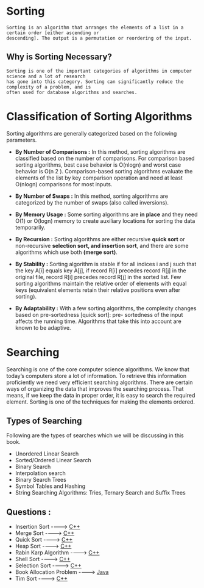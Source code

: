 # Sorting
	Sorting is an algorithm that arranges the elements of a list in a certain order [either ascending or
	descending]. The output is a permutation or reordering of the input.

## Why is Sorting Necessary?
	Sorting is one of the important categories of algorithms in computer science and a lot of research
	has gone into this category. Sorting can significantly reduce the complexity of a problem, and is
	often used for database algorithms and searches.

# Classification of Sorting Algorithms
Sorting algorithms are generally categorized based on the following parameters.

* **By Number of Comparisons :**
	In this method, sorting algorithms are classified based on the number of comparisons. For
	comparison based sorting algorithms, best case behavior is O(nlogn) and worst case behavior is
	O(n 2 ). Comparison-based sorting algorithms evaluate the elements of the list by key comparison
	operation and need at least O(nlogn) comparisons for most inputs.

* **By Number of Swaps :**
	In this method, sorting algorithms are categorized by the number of swaps (also called
	inversions).

* **By Memory Usage :**
	Some sorting algorithms are **in place** and they need O(1) or O(logn) memory to create
	auxiliary locations for sorting the data temporarily.

* **By Recursion :**
	Sorting algorithms are either recursive **quick sort** or non-recursive **selection sort, and insertion
	sort**, and there are some algorithms which use both **(merge sort)**.

* **By Stability :**
	Sorting algorithm is stable if for all indices i and j such that the key A[i] equals key A[j], if record
	R[i] precedes record R[j] in the original file, record R[i] precedes record R[j] in the sorted list.
	Few sorting algorithms maintain the relative order of elements with equal keys (equivalent
	elements retain their relative positions even after sorting).

* **By Adaptability :**
	With a few sorting algorithms, the complexity changes based on pre-sortedness [quick sort]: pre-
	sortedness of the input affects the running time. Algorithms that take this into account are known to
	be adaptive.
	
# Searching
Searching is one of the core computer science algorithms. We know that today’s computers store
a lot of information. To retrieve this information proficiently we need very efficient searching
algorithms. There are certain ways of organizing the data that improves the searching process.
That means, if we keep the data in proper order, it is easy to search the required element. Sorting
is one of the techniques for making the elements ordered.

## Types of Searching

Following are the types of searches which we will be discussing in this book.

* Unordered Linear Search
* Sorted/Ordered Linear Search
* Binary Search
* Interpolation search
* Binary Search Trees 
* Symbol Tables and Hashing
* String Searching Algorithms: Tries, Ternary Search and Suffix Trees

## Questions :

* Insertion Sort ----> [C++](/Code/C++/insertion_sort.cpp)
* Merge Sort ----> [C++](/Code/C++/merge_sort.cpp)
* Quick Sort ----> [C++](/Code/C++/quick_sort.cpp)
* Heap Sort ----> [C++](/Code/C++/heap_sort.cpp)
* Rabin Karp Algorithm ----> [C++](/Code/C++/rabin_karp.cpp)
* Shell Sort ----> [C++](/Code/C++/shell_sort.cpp)
* Selection Sort ----> [C++](/Code/C++/selection_sort.cpp)
* Book Allocation Problem ----> [Java](/Code/Java/Book_Allocation.java)
* Tim Sort ----> [C++](/Code/C++/tim_sort.cpp)